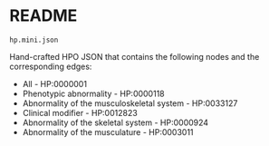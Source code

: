 # README

`hp.mini.json`

Hand-crafted HPO JSON that contains the following nodes and the corresponding edges:

* All - HP:0000001
* Phenotypic abnormality - HP:0000118
* Abnormality of the musculoskeletal system - HP:0033127
* Clinical modifier - HP:0012823
* Abnormality of the skeletal system - HP:0000924
* Abnormality of the musculature - HP:0003011
